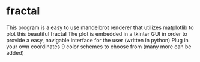 # fractal
This program is a easy to use mandelbrot renderer that utilizes matplotlib to plot this beautiful fractal
The plot is embedded in a tkinter GUI in order to provide a easy, navigable interface for the user
(written in python)
Plug in your own coordinates
9 color schemes to choose from (many more can be added)


